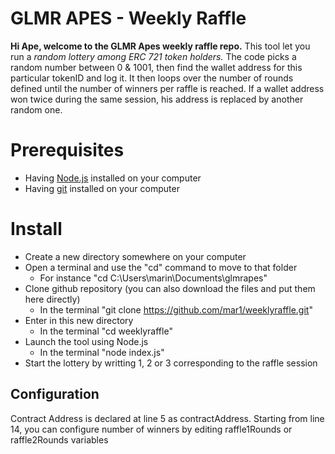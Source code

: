 # GLMR APES - Weekly Raffle

**Hi Ape, welcome to the GLMR Apes weekly raffle repo.**
This tool let you run a *random lottery among ERC 721 token holders.*
The code picks a random number between 0 & 1001, then find the wallet address for this particular tokenID and log it. It then loops over the number of rounds defined until the number of winners per raffle is reached.
If a wallet address won twice during the same session, his address is replaced by another random one.

# Prerequisites

 - Having [Node.js](https://nodejs.org/en/download/) installed on your computer
 - Having [git](https://git-scm.com/book/en/v2/Getting-Started-Installing-Git) installed on your computer

# Install

 - Create a new directory somewhere on your computer
 - Open a terminal and use the "cd" command to move to that folder
	 - For instance "cd C:\Users\marin\Documents\glmrapes\"
 - Clone github repository (you can also download the files and put them here directly)
	 - In the terminal "git clone https://github.com/mar1/weeklyraffle.git"
 - Enter in this new directory
	 - In the terminal "cd weeklyraffle"
 - Launch the tool using Node.js
	 - In the terminal "node index.js"
 - Start the lottery by writting 1, 2 or 3 corresponding to the raffle session

## Configuration

Contract Address is declared at line 5 as contractAddress.
Starting from line 14, you can configure number of winners by editing raffle1Rounds or raffle2Rounds variables
